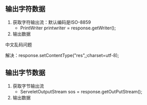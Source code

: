 ## 输出字符数据

1. 获取字符输出流：默认编码是ISO-8859
   - PrintWriter printwriter = response.getWriter();
2. 输出数据

中文乱码问题

解决：response.setContentType("res",;charset=utf-8);

## 输出字节数据

1. 获取字节输出流
   - ServeletOutputStream sos = response.getOutPutStream();
2. 输出数据